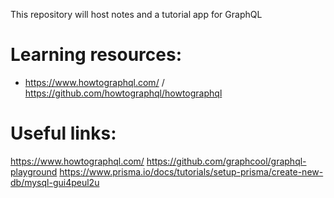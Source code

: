 This repository will host notes and a tutorial app for GraphQL

Learning resources:
===================
* https://www.howtographql.com/ / https://github.com/howtographql/howtographql


Useful links:
=============
https://www.howtographql.com/
https://github.com/graphcool/graphql-playground
https://www.prisma.io/docs/tutorials/setup-prisma/create-new-db/mysql-gui4peul2u